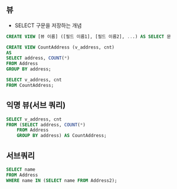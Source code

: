 ## 뷰

* SELECT 구문을 저장하는 개념

```sql
CREATE VIEW [뷰 이름] ([필드 이름1], [필드 이름2], ...) AS SELECT 문
```

```sql
CREATE VIEW CountAddress (v_address, cnt)
AS
SELECT address, COUNT(*)
FROM Address
GROUP BY address;
```

```sql
SELECT v_address, cnt
FROM CountAddress;
```

## 익명 뷰(서브 쿼리)

```sql
SELECT v_address, cnt
FROM (SELECT address, COUNT(*)
	FROM Address
	GROUP BY address) AS CountAddress;
```

## 서브쿼리

```sql
SELECT name
FROM Address
WHERE name IN (SELECT name FROM Address2);
```
